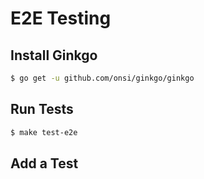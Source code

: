 # E2E Testing

## Install Ginkgo
```bash
$ go get -u github.com/onsi/ginkgo/ginkgo
```

## Run Tests
```bash
$ make test-e2e
```

## Add a Test


